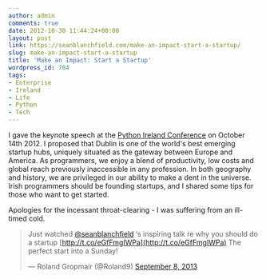 ```yaml
---
author: admin
comments: true
date: 2012-10-30 11:44:24+00:00
layout: post
link: https://seanblanchfield.com/make-an-impact-start-a-startup/
slug: make-an-impact-start-a-startup
title: 'Make an Impact: Start a Startup'
wordpress_id: 784
tags:
- Enterprise
- Ireland
- Life
- Python
- Tech
---
```


I gave the keynote speech at the [Python Ireland Conference](http://python.ie/pycon/2012/) on October 14th 2012. I proposed that Dublin is one of the world's best emerging startup hubs, uniquely situated as the gateway between Europe and America. As programmers, we enjoy a blend of productivity, low costs and global reach previously inaccessible in any profession. In both geography and history, we are privileged in our ability to make a dent in the universe. Irish programmers should be founding startups, and I shared some tips for those who want to get started.
<!-- more -->
Apologies for the incessant throat-clearing - I was suffering from an ill-timed cold.

> Just watched [@seanblanchfield](https://twitter.com/seanblanchfield) ‘s inspiring talk re why you should do a startup [http://t.co/eGfFmgIWPa](http://t.co/eGfFmgIWPa) The perfect start into a Sunday!
> 
> — Roland Gropmair (@Roland9) [September 8, 2013](https://twitter.com/Roland9/statuses/376627901237837824)